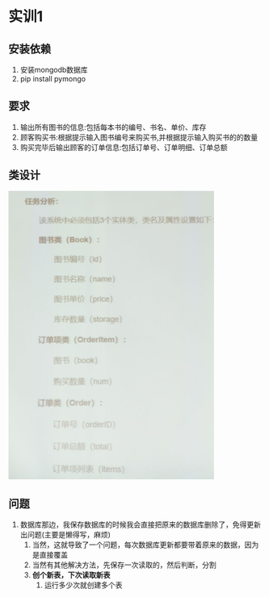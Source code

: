 # 实训1

## 安装依赖

1. 安装mongodb数据库
2. pip install pymongo

## 要求

1. 输出所有图书的信息:包括每本书的编号、书名、单价、库存
2. 顾客购买书:根据提示输入图书编号来购买书,并根据提示输入购买书的的数量
3. 购买完毕后输出顾客的订单信息:包括订单号、订单明细、订单总额

## 类设计

![](md-images/2021-05-10-10-55-52.png)

## 问题

1. 数据库那边，我保存数据库的时候我会直接把原来的数据库删除了，免得更新出问题(主要是懒得写，麻烦)
   1. 当然，这就导致了一个问题，每次数据库更新都要带着原来的数据，因为是直接覆盖
   2. 当然有其他解决方法，先保存一次读取的，然后判断，分割
   3. **创个新表，下次读取新表**
      1. 运行多少次就创建多个表
